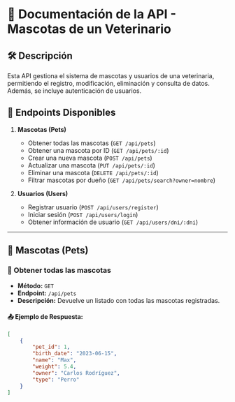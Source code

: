 # 📖 Documentación de la API - Mascotas de un Veterinario

## 🛠️ Descripción
Esta API gestiona el sistema de mascotas y usuarios de una veterinaria, permitiendo el registro, modificación, eliminación y consulta de datos. Además, se incluye autenticación de usuarios.

## 📌 Endpoints Disponibles

1. **Mascotas (Pets)**
   - Obtener todas las mascotas (`GET /api/pets`)
   - Obtener una mascota por ID (`GET /api/pets/:id`)
   - Crear una nueva mascota (`POST /api/pets`)
   - Actualizar una mascota (`PUT /api/pets/:id`)
   - Eliminar una mascota (`DELETE /api/pets/:id`)
   - Filtrar mascotas por dueño (`GET /api/pets/search?owner=nombre`)

2. **Usuarios (Users)**
   - Registrar usuario (`POST /api/users/register`)
   - Iniciar sesión (`POST /api/users/login`)
   - Obtener información de usuario (`GET /api/users/dni/:dni`)
---

## 🔹 **Mascotas (Pets)**

### 📍 Obtener todas las mascotas
- **Método:** `GET`
- **Endpoint:** `/api/pets`
- **Descripción:** Devuelve un listado con todas las mascotas registradas.

#### 📤 Ejemplo de Respuesta:
```json
[
    {
        "pet_id": 1,
        "birth_date": "2023-06-15",
        "name": "Max",
        "weight": 5.4,
        "owner": "Carlos Rodríguez",
        "type": "Perro"
    }
]
